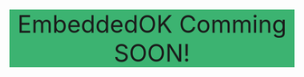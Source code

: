 
<p style="text-align:center;background-color:MediumSeaGreen;font-size:300%;">
  EmbeddedOK Comming SOON!
</p>
